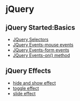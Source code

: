 # jQuery

<h2>jQuery Started:Basics</h2>

- [JQuery Selectors](./jQuery%20Selectors/jqueryselectors.html)
- [JQuery Events-mouse events](./jQuery%20Event%20Methods/mouseevents.html)
- [JQuery Events-form events](./jQuery%20Event%20Methods/formevents.html)
- [JQuery Events-on() method](./jQuery%20Event%20Methods/onmethod.html)

<h2>jQuery Effects</h2>

- [hide and show effect](./jQuery%20Effects/hideandshow.html)
- [toggle effect](./jQuery%20Effects/toggle.html)
- [slide effect](./jQuery%20Effects/slide.html)
